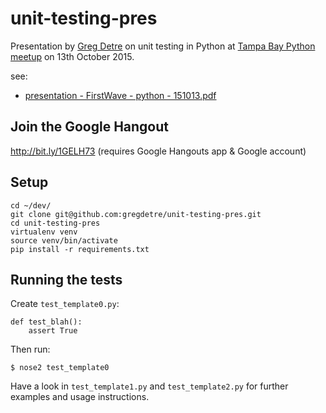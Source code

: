 # unit-testing-pres

Presentation by [Greg Detre](http://blog.gregdetre.co.uk/) on unit testing in Python at [Tampa Bay Python meetup](http://www.meetup.com/python-178/events/225328442/) on 13th October 2015.

see:

- [presentation - FirstWave - python - 151013.pdf](https://github.com/gregdetre/unit-testing-pres/blob/master/presentation%20-%20FirstWave%20-%20python%20-%20151013.pdf)


## Join the Google Hangout

http://bit.ly/1GELH73
(requires Google Hangouts app & Google account)


## Setup

    cd ~/dev/
    git clone git@github.com:gregdetre/unit-testing-pres.git
    cd unit-testing-pres
    virtualenv venv
    source venv/bin/activate
    pip install -r requirements.txt
    

## Running the tests

Create `test_template0.py`:

    def test_blah():
        assert True

Then run:

    $ nose2 test_template0

Have a look in `test_template1.py` and `test_template2.py` for further examples and usage instructions.
